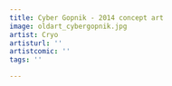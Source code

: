 ```yaml
---
title: Cyber Gopnik - 2014 concept art
image: oldart_cybergopnik.jpg
artist: Cryo
artisturl: ''
artistcomic: ''
tags: ''

---
```

